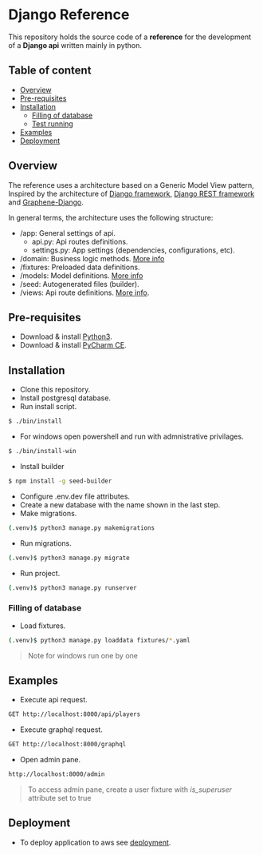 # Django Reference

This repository holds the source code of a **reference** for the development of a **Django api** written mainly in python.

## Table of content

-   [Overview](#overview)
-   [Pre-requisites](#pre-requisites)
-   [Installation](#installation)
    -   [Filling of database](#filling-of-database)
    -   [Test running](#test-running)
-   [Examples](#examples)
-   [Deployment](#deployment)
    
## Overview

The reference uses a architecture based on a Generic Model View pattern, Inspired by the architecture of [Django framework](https://www.djangoproject.com), [Django REST framework](https://www.django-rest-framework.org) and [Graphene-Django](https://docs.graphene-python.org/projects/django/en/latest/).

In general terms, the architecture uses the following structure:

-   /app: General settings of api.
    -   api.py: Api routes definitions.
    -   settings.py: App settings (dependencies, configurations, etc).
-   /domain: Business logic methods. [More info](./domain/__guides.md)
-   /fixtures: Preloaded data definitions.
-   /models: Model definitions. [More info](./models/__guides.md)
-   /seed: Autogenerated files (builder).
-   /views: Api route definitions. [More info](./views/__guides.md).

## Pre-requisites

-   Download & install [Python3](https://www.python.org/downloads/).
-   Download & install [PyCharm CE](https://www.jetbrains.com/pycharm/download/).

## Installation

-   Clone this repository.
-   Install postgresql database.
-   Run install script.
```bash
$ ./bin/install
```
-   For windows open powershell and run with admnistrative privilages.
```bash
$ ./bin/install-win
```

-  Install builder
```bash
$ npm install -g seed-builder
```

-   Configure .env.dev file attributes.
-   Create a new database with the name shown in the last step.
-   Make migrations.
```bash
(.venv)$ python3 manage.py makemigrations
```

-   Run migrations.
```bash
(.venv)$ python3 manage.py migrate
```

-   Run project.
```bash
(.venv)$ python3 manage.py runserver
```

### Filling of database 

-   Load fixtures.
```bash
(.venv)$ python3 manage.py loaddata fixtures/*.yaml
```
> Note for windows run one by one

## Examples

-   Execute api request.
```bash
GET http://localhost:8000/api/players
```

-   Execute graphql request.
```bash
GET http://localhost:8000/graphql
```

-   Open admin pane.
```bash
http://localhost:8000/admin
```
>   To access admin pane, create a user fixture with *is_superuser* attribute set to true 


## Deployment

-   To deploy application to aws see [deployment](./bin/deployment.md).
